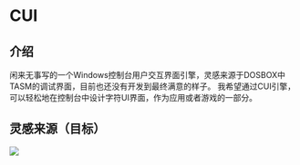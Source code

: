 # CUI
## 介绍
闲来无事写的一个Windows控制台用户交互界面引擎，灵感来源于DOSBOX中TASM的调试界面，目前也还没有开发到最终满意的样子。
我希望通过CUI引擎，可以轻松地在控制台中设计字符UI界面，作为应用或者游戏的一部分。

## 灵感来源（目标）
![](https://s3.bmp.ovh/imgs/2021/08/b553555041af723c.png)
